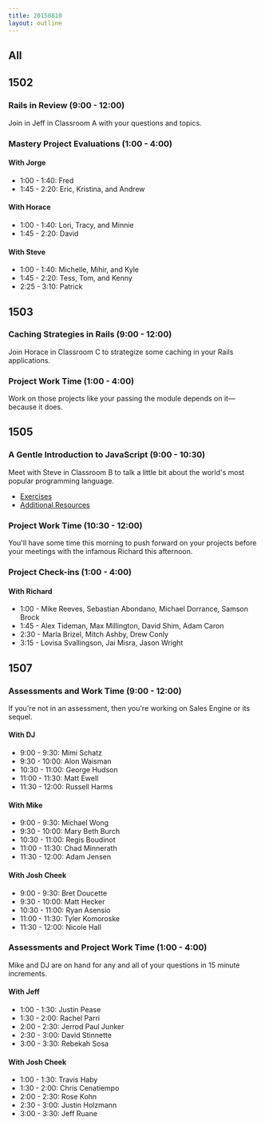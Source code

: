 ```yaml
---
title: 20150810
layout: outline
---
```


## All

## 1502

### Rails in Review (9:00 - 12:00)

Join in Jeff in Classroom A with your questions and topics.

### Mastery Project Evaluations (1:00 - 4:00)

#### With Jorge

* 1:00 - 1:40: Fred
* 1:45 - 2:20: Eric, Kristina, and Andrew

#### With Horace

* 1:00 - 1:40: Lori, Tracy, and Minnie
* 1:45 - 2:20: David

#### With Steve

* 1:00 - 1:40: Michelle, Mihir, and Kyle
* 1:45 - 2:20: Tess, Tom, and Kenny
* 2:25 - 3:10: Patrick

## 1503

### Caching Strategies in Rails (9:00 - 12:00)

Join Horace in Classroom C to strategize some caching in your Rails applications.

### Project Work Time (1:00 - 4:00)

Work on those projects like your passing the module depends on it—because it does.

## 1505

### A Gentle Introduction to JavaScript (9:00 - 10:30)

Meet with Steve in Classroom B to talk a little bit about the world's most popular programming language.

* [Exercises](https://github.com/turingschool/lesson_plans/blob/master/ruby_02-web_applications_with_ruby/introduction_to_javascript.markdown)
* [Additional Resources](http://tutorials.jumpstartlab.com/projects/javascript/)

### Project Work Time (10:30 - 12:00)

You'll have some time this morning to push forward on your projects before your meetings with the infamous Richard this afternoon.

### Project Check-ins (1:00 - 4:00)

#### With Richard

* 1:00 - Mike Reeves, Sebastian Abondano, Michael Dorrance, Samson Brock
* 1:45 - Alex Tideman, Max Millington, David Shim, Adam Caron
* 2:30 - Marla Brizel, Mitch Ashby, Drew Conly
* 3:15 - Lovisa Svallingson, Jai Misra, Jason Wright

## 1507

### Assessments and Work Time (9:00 - 12:00)

If you're not in an assessment, then you're working on Sales Engine or its sequel.

#### With DJ

* 9:00 - 9:30:   Mimi Schatz
* 9:30 - 10:00:  Alon Waisman
* 10:30 - 11:00: George Hudson
* 11:00 - 11:30: Matt Ewell
* 11:30 - 12:00: Russell Harms

#### With Mike

* 9:00 - 9:30:   Michael Wong
* 9:30 - 10:00:  Mary Beth Burch
* 10:30 - 11:00: Regis Boudinot
* 11:00 - 11:30: Chad Minnerath
* 11:30 - 12:00: Adam Jensen

#### With Josh Cheek

* 9:00 - 9:30:   Bret Doucette
* 9:30 - 10:00:  Matt Hecker
* 10:30 - 11:00: Ryan Asensio
* 11:00 - 11:30: Tyler Komoroske
* 11:30 - 12:00: Nicole Hall

### Assessments and Project Work Time (1:00 - 4:00)

Mike and DJ are on hand for any and all of your questions in 15 minute increments.

#### With Jeff

* 1:00 - 1:30: Justin Pease
* 1:30 - 2:00: Rachel Parri
* 2:00 - 2:30: Jerrod Paul Junker
* 2:30 - 3:00: David Stinnette
* 3:00 - 3:30: Rebekah Sosa

#### With Josh Cheek

* 1:00 - 1:30: Travis Haby
* 1:30 - 2:00: Chris Cenatiempo
* 2:00 - 2:30: Rose Kohn
* 2:30 - 3:00: Justin Holzmann
* 3:00 - 3:30: Jeff Ruane
